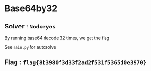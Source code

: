 # Base64by32

## Solver : `Noderyos`

By running base64 decode 32 times, we get the flag

See `main.py` for autosolve

## Flag : `flag{8b3980f3d33f2ad2f531f5365d0e3970}`
